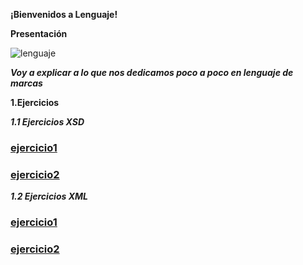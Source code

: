 **¡Bienvenidos a Lenguaje!**

**Presentación**

![lenguaje](https://s3.amazonaws.com/s3.timetoast.com/public/uploads/photo/7153283/image/8fdfa57a604e1b7e492e02ef554cd840)

_**Voy a explicar a lo que nos dedicamos poco a poco en lenguaje de marcas**_

**1.Ejercicios**

_**1.1 Ejercicios XSD**_

### [ejercicio1](https://github.com/mariojp8/Lenguaje-de-marcas/blob/main/LENGUAJE%20DE%20MARCAS/heladeria.xsd)
### [ejercicio2](https://github.com/mariojp8/Lenguaje-de-marcas/blob/main/LENGUAJE%20DE%20MARCAS/alumno.xsd)

_**1.2 Ejercicios XML**_

### [ejercicio1](https://github.com/mariojp8/Lenguaje-de-marcas/blob/main/LENGUAJE%20DE%20MARCAS/EJER%205.2.xml)
### [ejercicio2](https://github.com/mariojp8/Lenguaje-de-marcas/blob/main/LENGUAJE%20DE%20MARCAS/tipois%20simples.xml)
